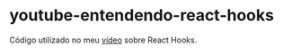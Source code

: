 # youtube-entendendo-react-hooks
Código utilizado no meu [vídeo](https://youtu.be/t8KFxNTCtrs) sobre React Hooks.
